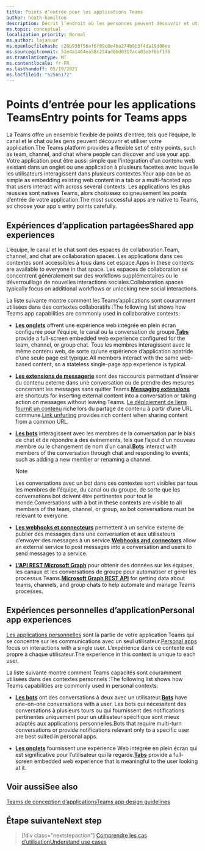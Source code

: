```yaml
---
title: Points d’entrée pour les applications Teams
author: heath-hamilton
description: Décrit l’endroit où les personnes peuvent découvrir et utiliser votre application dans Teams.
ms.topic: conceptual
localization_priority: Normal
ms.author: lajanuar
ms.openlocfilehash: c26b938f56af6f09c0e4ba274b9b3f4da19d08ee
ms.sourcegitcommit: 51e4a1464ea58c254ad6bd0317aca03ebf6bf1f6
ms.translationtype: MT
ms.contentlocale: fr-FR
ms.lasthandoff: 05/19/2021
ms.locfileid: "52566172"
---
```

# <a name="entry-points-for-teams-apps"></a><span data-ttu-id="924ca-103">Points d’entrée pour les applications Teams</span><span class="sxs-lookup"><span data-stu-id="924ca-103">Entry points for Teams apps</span></span>

<span data-ttu-id="924ca-104">La Teams offre un ensemble flexible de points d’entrée, tels que l’équipe, le canal et le chat où les gens peuvent découvrir et utiliser votre application.</span><span class="sxs-lookup"><span data-stu-id="924ca-104">The Teams platform provides a flexible set of entry points, such as team, channel, and chat where people can discover and use your app.</span></span> <span data-ttu-id="924ca-105">Votre application peut être aussi simple que l'intégration d'un contenu web existant dans un onglet ou une application à plusieurs facettes avec laquelle les utilisateurs interagissent dans plusieurs contextes.</span><span class="sxs-lookup"><span data-stu-id="924ca-105">Your app can be as simple as embedding existing web content in a tab or a multi-faceted app that users interact with across several contexts.</span></span>
<span data-ttu-id="924ca-106">Les applications les plus réussies sont natives Teams, alors choisissez soigneusement les points d’entrée de votre application.</span><span class="sxs-lookup"><span data-stu-id="924ca-106">The most successful apps are native to Teams, so choose your app's entry points carefully.</span></span>

## <a name="shared-app-experiences"></a><span data-ttu-id="924ca-107">Expériences d’application partagées</span><span class="sxs-lookup"><span data-stu-id="924ca-107">Shared app experiences</span></span>

<span data-ttu-id="924ca-108">L’équipe, le canal et le chat sont des espaces de collaboration.</span><span class="sxs-lookup"><span data-stu-id="924ca-108">Team, channel, and chat are collaboration spaces.</span></span> <span data-ttu-id="924ca-109">Les applications dans ces contextes sont accessibles à tous dans cet espace.</span><span class="sxs-lookup"><span data-stu-id="924ca-109">Apps in these contexts are available to everyone in that space.</span></span> <span data-ttu-id="924ca-110">Les espaces de collaboration se concentrent généralement sur des workflows supplémentaires ou le déverrouillage de nouvelles interactions sociales.</span><span class="sxs-lookup"><span data-stu-id="924ca-110">Collaboration spaces typically focus on additional workflows or unlocking new social interactions.</span></span>

<span data-ttu-id="924ca-111">La liste suivante montre comment les Teams’applications sont couramment utilisées dans des contextes collaboratifs :</span><span class="sxs-lookup"><span data-stu-id="924ca-111">The following list shows how Teams app capabilities are commonly used in collaborative contexts:</span></span>

* <span data-ttu-id="924ca-112">[**Les onglets**](~/tabs/what-are-tabs.md) offrent une expérience web intégrée en plein écran configurée pour l’équipe, le canal ou la conversation de groupe.</span><span class="sxs-lookup"><span data-stu-id="924ca-112">[**Tabs**](~/tabs/what-are-tabs.md) provide a full-screen embedded web experience configured for the team, channel, or group chat.</span></span> <span data-ttu-id="924ca-113">Tous les membres interagissent avec le même contenu web, de sorte qu’une expérience d’application apatride d’une seule page est typique.</span><span class="sxs-lookup"><span data-stu-id="924ca-113">All members interact with the same web-based content, so a stateless single-page app experience is typical.</span></span>

* <span data-ttu-id="924ca-114">[**Les extensions de messagerie**](~/messaging-extensions/what-are-messaging-extensions.md) sont des raccourcis permettant d'insérer du contenu externe dans une conversation ou de prendre des mesures concernant les messages sans quitter Teams.</span><span class="sxs-lookup"><span data-stu-id="924ca-114">[**Messaging extensions**](~/messaging-extensions/what-are-messaging-extensions.md) are shortcuts for inserting external content into a conversation or taking action on messages without leaving Teams.</span></span> <span data-ttu-id="924ca-115">[Le déploiement de liens fournit un contenu](~/messaging-extensions/how-to/link-unfurling.md) riche lors du partage de contenu à partir d’une URL commune.</span><span class="sxs-lookup"><span data-stu-id="924ca-115">[Link unfurling](~/messaging-extensions/how-to/link-unfurling.md) provides rich content when sharing content from a common URL.</span></span>

* <span data-ttu-id="924ca-116">[**Les bots**](~/bots/what-are-bots.md) interagissent avec les membres de la conversation par le biais de chat et de répondre à des événements, tels que l’ajout d’un nouveau membre ou le changement de nom d’un canal.</span><span class="sxs-lookup"><span data-stu-id="924ca-116">[**Bots**](~/bots/what-are-bots.md) interact with members of the conversation through chat and responding to events, such as adding a new member or renaming a channel.</span></span> 
   > [!NOTE]
   > <span data-ttu-id="924ca-117">Les conversations avec un bot dans ces contextes sont visibles par tous les membres de l’équipe, du canal ou du groupe, de sorte que les conversations bot doivent être pertinentes pour tout le monde.</span><span class="sxs-lookup"><span data-stu-id="924ca-117">Conversations with a bot in these contexts are visible to all members of the team, channel, or group, so bot conversations must be relevant to everyone.</span></span>

* <span data-ttu-id="924ca-118">[**Les webhooks et connecteurs**](~/webhooks-and-connectors/what-are-webhooks-and-connectors.md) permettent à un service externe de publier des messages dans une conversation et aux utilisateurs d’envoyer des messages à un service.</span><span class="sxs-lookup"><span data-stu-id="924ca-118">[**Webhooks and connectors**](~/webhooks-and-connectors/what-are-webhooks-and-connectors.md) allow an external service to post messages into a conversation and users to send messages to a service.</span></span>

* <span data-ttu-id="924ca-119">[**L’API REST Microsoft Graph**](/graph/teams-concept-overview) pour obtenir des données sur les équipes, les canaux et les conversations de groupe pour automatiser et gérer les processus Teams.</span><span class="sxs-lookup"><span data-stu-id="924ca-119">[**Microsoft Graph REST API**](/graph/teams-concept-overview) for getting data about teams, channels, and group chats to help automate and manage Teams processes.</span></span>

## <a name="personal-app-experiences"></a><span data-ttu-id="924ca-120">Expériences personnelles d’application</span><span class="sxs-lookup"><span data-stu-id="924ca-120">Personal app experiences</span></span>

<span data-ttu-id="924ca-121">[Les applications personnelles](../concepts/design/personal-apps.md) sont la partie de votre application Teams qui se concentre sur les communications avec un seul utilisateur.</span><span class="sxs-lookup"><span data-stu-id="924ca-121">[Personal apps](../concepts/design/personal-apps.md) focus on interactions with a single user.</span></span> <span data-ttu-id="924ca-122">L’expérience dans ce contexte est propre à chaque utilisateur.</span><span class="sxs-lookup"><span data-stu-id="924ca-122">The experience in this context is unique to each user.</span></span>

<span data-ttu-id="924ca-123">La liste suivante montre comment Teams capacités sont couramment utilisées dans des contextes personnels :</span><span class="sxs-lookup"><span data-stu-id="924ca-123">The following list shows how Teams capabilities are commonly used in personal contexts:</span></span>

* <span data-ttu-id="924ca-124">[**Les bots**](~/bots/what-are-bots.md) ont des conversations à deux avec un utilisateur.</span><span class="sxs-lookup"><span data-stu-id="924ca-124">[**Bots**](~/bots/what-are-bots.md) have one-on-one conversations with a user.</span></span> <span data-ttu-id="924ca-125">Les bots qui nécessitent des conversations à plusieurs tours ou qui fournissent des notifications pertinentes uniquement pour un utilisateur spécifique sont mieux adaptés aux applications personnelles.</span><span class="sxs-lookup"><span data-stu-id="924ca-125">Bots that require multi-turn conversations or provide notifications relevant only to a specific user are best suited in personal apps.</span></span>

* <span data-ttu-id="924ca-126">[**Les onglets**](~/tabs/what-are-tabs.md) fournissent une expérience Web intégrée en plein écran qui est significative pour l’utilisateur qui la regarde.</span><span class="sxs-lookup"><span data-stu-id="924ca-126">[**Tabs**](~/tabs/what-are-tabs.md) provide a full-screen embedded web experience that is meaningful to the user looking at it.</span></span>

## <a name="see-also"></a><span data-ttu-id="924ca-127">Voir aussi</span><span class="sxs-lookup"><span data-stu-id="924ca-127">See also</span></span>

[<span data-ttu-id="924ca-128">Teams de conception d’applications</span><span class="sxs-lookup"><span data-stu-id="924ca-128">Teams app design guidelines</span></span>](../concepts/design/design-teams-app-overview.md)

## <a name="next-step"></a><span data-ttu-id="924ca-129">Étape suivante</span><span class="sxs-lookup"><span data-stu-id="924ca-129">Next step</span></span>

> [!div class="nextstepaction"]
> [<span data-ttu-id="924ca-130">Comprendre les cas d’utilisation</span><span class="sxs-lookup"><span data-stu-id="924ca-130">Understand use cases</span></span>](../concepts/design/understand-use-cases.md)
